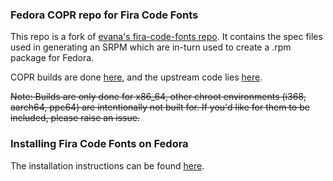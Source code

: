 ### Fedora COPR repo for Fira Code Fonts

This repo is a fork of [evana's fira-code-fonts repo](https://copr.fedorainfracloud.org/coprs/evana/fira-code-fonts). It contains the spec files used in generating an SRPM which are in-turn used to create a .rpm package for Fedora.

COPR builds are done [here](https://copr.fedorainfracloud.org/coprs/cyfrost/packages/builds/), and the upstream code lies [here](https://github.com/tonsky/FiraCode).

~~Note: Builds are only done for x86_64, other chroot environments (i368, aarch64, ppc64) are intentionally not built for. If you'd like for them to be included, please raise an issue.~~

### Installing Fira Code Fonts on Fedora

The installation instructions can be found [here](https://copr.fedorainfracloud.org/coprs/cyfrost/packages/).
